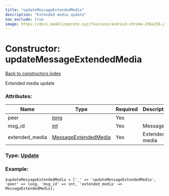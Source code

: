 ```yaml
---
title: "updateMessageExtendedMedia"
description: "Extended media update"
nav_exclude: true
image: https://docs.madelineproto.xyz/favicons/android-chrome-256x256.png
---
```

# Constructor: updateMessageExtendedMedia  
[Back to constructors index](/API_docs/constructors/index.html)



Extended media update

### Attributes:

| Name     |    Type       | Required | Description |
|----------|---------------|----------|-------------|
|peer|[long](/API_docs/types/long.html) | Yes|
|msg\_id|[int](/API_docs/types/int.html) | Yes|Message ID|
|extended\_media|[MessageExtendedMedia](/API_docs/types/MessageExtendedMedia.html) | Yes|Extended media|



### Type: [Update](/API_docs/types/Update.html)


### Example:

```
$updateMessageExtendedMedia = ['_' => 'updateMessageExtendedMedia', 'peer' => long, 'msg_id' => int, 'extended_media' => MessageExtendedMedia];
```  

